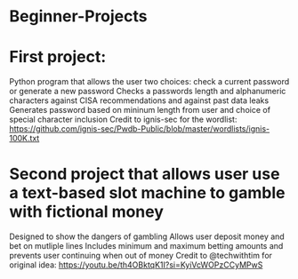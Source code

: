 # Beginner-Projects

# First project:
Python program that allows the user two choices: check a current password or generate a new password
Checks a passwords length and alphanumeric characters against CISA recommendations and against past data leaks
Generates password based on mininum length from user and choice of special character inclusion
Credit to ignis-sec for the wordlist: https://github.com/ignis-sec/Pwdb-Public/blob/master/wordlists/ignis-100K.txt

# Second project that allows user use a text-based slot machine to gamble with fictional money
Designed to show the dangers of gambling 
Allows user deposit money and bet on mutliple lines
Includes minimum and maximum betting amounts and prevents user continuing when out of money
Credit to @techwithtim for original idea: https://youtu.be/th4OBktqK1I?si=KyiVcWOPzCCyMPwS

